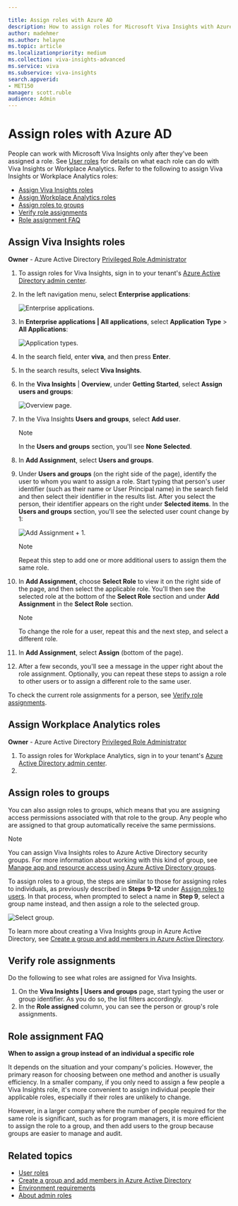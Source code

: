 ```yaml
---

title: Assign roles with Azure AD
description: How to assign roles for Microsoft Viva Insights with Azure Active Directory
author: madehmer
ms.author: helayne
ms.topic: article
ms.localizationpriority: medium 
ms.collection: viva-insights-advanced 
ms.service: viva 
ms.subservice: viva-insights 
search.appverid: 
- MET150 
manager: scott.ruble
audience: Admin
---
```


# Assign roles with Azure AD

People can work with Microsoft Viva Insights only after they've been assigned a role. See [User roles](../use/user-roles.md) for details on what each role can do with Viva Insights or Workplace Analytics. Refer to the following to assign Viva Insights or Workplace Analytics roles:

* [Assign Viva Insights roles](#assign-viva-insights-roles)
* [Assign Workplace Analytics roles](#assign-workplace-analytics-roles)
* [Assign roles to groups](#assign-roles-to-groups)
* [Verify role assignments](#verify-role-assignments)
* [Role assignment FAQ](#role-assignment-faq)

## Assign Viva Insights roles

**Owner** - Azure Active Directory [Privileged Role Administrator](/azure/active-directory/roles/permissions-reference)

1. To assign roles for Viva Insights, sign in to your tenant's [Azure Active Directory admin center](https://aad.portal.azure.com).
2. In the left navigation menu, select **Enterprise applications**:

   ![Enterprise applications.](../images/wpa/setup/enterprise-apps.png)

3. In **Enterprise applications | All applications**, select **Application Type** > **All Applications**:

   ![Application types.](../images/wpa/setup/ent-all-apps-3.png)

4. In the search field, enter **viva**, and then press **Enter**.
5. In the search results, select **Viva Insights**.  
6. In the **Viva Insights** | **Overview**, under **Getting Started**, select **Assign users and groups**:

   ![Overview page.](../images/wpa/setup/wpa-overview.png)  

7. In the Viva Insights **Users and groups**, select **Add user**.

   >[!Note]
   >In the **Users and groups** section, you'll see **None Selected**. 

8. In **Add Assignment**, select **Users and groups**.
9. Under **Users and groups** (on the right side of the page), identify the user to whom you want to assign a role. Start typing that person's user identifier (such as their name or User Principal name) in the search field and then select their identifier in the results list. After you select the person, their identifier appears on the right under **Selected items**. In the **Users and groups** section, you'll see the selected user count change by 1:

   ![Add Assignment + 1.](../images/wpa/setup/add-assignment-plus-1.png)

   >[!Note]
   >Repeat this step to add one or more additional users to assign them the same role.

10. In **Add Assignment**, choose **Select Role** to view it on the right side of the page, and then select the applicable role. You'll then see the selected role at the bottom of the **Select Role** section and under **Add Assignment** in the **Select Role** section.

    >[!Note]
    >To change the role for a user, repeat this and the next step, and select a different role.

11. In **Add Assignment**, select **Assign** (bottom of the page).
12. After a few seconds, you'll see a message in the upper right about the role assignment. Optionally, you can repeat these steps to assign a role to other users or to assign a different role to the same user.

To check the current role assignments for a person, see [Verify role assignments](#verify-role-assignments).

## Assign Workplace Analytics roles

**Owner** - Azure Active Directory [Privileged Role Administrator](/azure/active-directory/roles/permissions-reference)

1. To assign roles for Workplace Analytics, sign in to your tenant's [Azure Active Directory admin center](https://aad.portal.azure.com).
2. 

## Assign roles to groups

You can also assign roles to groups, which means that you are assigning access permissions associated with that role to the group. Any people who are assigned to that group automatically receive the same permissions.

>[!Note]
>You can assign Viva Insights roles to Azure Active Directory security groups. For more information about working with this kind of group, see [Manage app and resource access using Azure Active Directory groups](/azure/active-directory/fundamentals/active-directory-manage-groups).

To assign roles to a group, the steps are similar to those for assigning roles to individuals, as previously described in **Steps 9-12** under [Assign roles to users](#assign-roles-to-users). In that process, when prompted to select a name in **Step 9**, select a group name instead, and then assign a role to the selected group.

   ![Select group.](../images/WpA/Use/select-group-b.png)

To learn more about creating a Viva Insights group in Azure Active Directory, see [Create a group and add members in Azure Active Directory](/azure/active-directory/fundamentals/active-directory-groups-create-azure-portal).

## Verify role assignments

Do the following to see what roles are assigned for Viva Insights.  

1. On the **Viva Insights | Users and groups** page, start typing the user or group identifier. As you do so, the list filters accordingly.  
2. In the **Role assigned** column, you can see the person or group's role assignments.

## Role assignment FAQ

**When to assign a group instead of an individual a specific role**

It depends on the situation and your company's policies. However, the primary reason for choosing between one method and another is usually efficiency. In a smaller company, if you only need to assign a few people a Viva Insights role, it's more convenient to assign individual people their applicable roles, especially if their roles are unlikely to change.

However, in a larger company where the number of people required for the same role is significant, such as for program managers, it is more efficient to assign the role to a group, and then add users to the group because groups are easier to manage and audit.

## Related topics

* [User roles](../use/user-roles.md)
* [Create a group and add members in Azure Active Directory](/azure/active-directory/fundamentals/active-directory-groups-create-azure-portal)
* [Environment requirements](../setup/environment-requirements.md)
* [About admin roles](/microsoft-365/admin/add-users/about-admin-roles)
